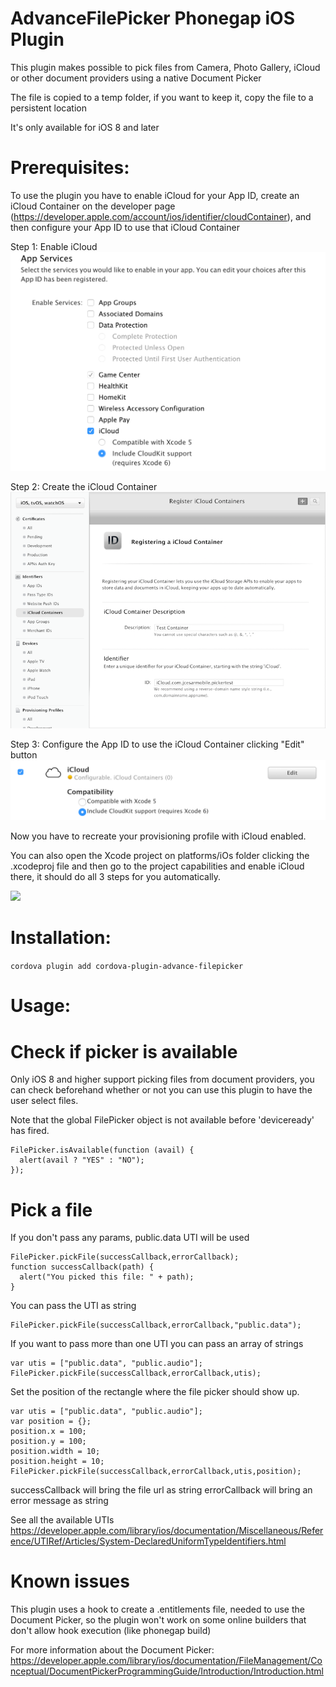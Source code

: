 AdvanceFilePicker Phonegap iOS Plugin
================================

This plugin makes possible to pick files from Camera, Photo Gallery, iCloud or other document providers using a native Document Picker

The file is copied to a temp folder, if you want to keep it, copy the file to a persistent location

It's only available for iOS 8 and later

Prerequisites:
==============
To use the plugin you have to enable iCloud for your App ID, create an iCloud Container on the developer page (https://developer.apple.com/account/ios/identifier/cloudContainer), and then configure your App ID to use that iCloud Container

Step 1: Enable iCloud
![](img/app-services-icloud.png)

Step 2: Create the iCloud Container
![](img/icloud-container.png)

Step 3: Configure the App ID to use the iCloud Container clicking "Edit" button
![](img/edit-icloud.png)

Now you have to recreate your provisioning profile with iCloud enabled.


You can also open the Xcode project on platforms/iOs folder clicking the .xcodeproj file and then go to the project capabilities and enable iCloud there, it should do all 3 steps for you automatically.

![](https://developer.apple.com/library/ios/documentation/FileManagement/Conceptual/DocumentPickerProgrammingGuide/Art/Enabling%20iCloud%20Documents_2x.png)


Installation:
============

`cordova plugin add cordova-plugin-advance-filepicker`


Usage:
======

Check if picker is available
============================
Only iOS 8 and higher support picking files from document providers, you can check beforehand whether or not you can use this plugin to have the user select files.

Note that the global FilePicker object is not available before 'deviceready' has fired.

```
FilePicker.isAvailable(function (avail) {
  alert(avail ? "YES" : "NO");
});
```

Pick a file
===========

If you don't pass any params, public.data UTI will be used

```
FilePicker.pickFile(successCallback,errorCallback);
function successCallback(path) {
  alert("You picked this file: " + path);
}
```

You can pass the UTI as string
```
FilePicker.pickFile(successCallback,errorCallback,"public.data");
```

If you want to pass more than one UTI you can pass an array of strings
```
var utis = ["public.data", "public.audio"];
FilePicker.pickFile(successCallback,errorCallback,utis);
```

Set the position of the rectangle where the file picker should show up.
```
var utis = ["public.data", "public.audio"];
var position = {};
position.x = 100;
position.y = 100;
position.width = 10;
position.height = 10;
FilePicker.pickFile(successCallback,errorCallback,utis,position);
```

successCallback will bring the file url as string
errorCallback will bring an error message as string


See all the available UTIs https://developer.apple.com/library/ios/documentation/Miscellaneous/Reference/UTIRef/Articles/System-DeclaredUniformTypeIdentifiers.html

Known issues
============
This plugin uses a hook to create a .entitlements file, needed to use the Document Picker, so the plugin won't work on some online builders that don't allow hook execution (like phonegap build)

For more information about the Document Picker: https://developer.apple.com/library/ios/documentation/FileManagement/Conceptual/DocumentPickerProgrammingGuide/Introduction/Introduction.html
